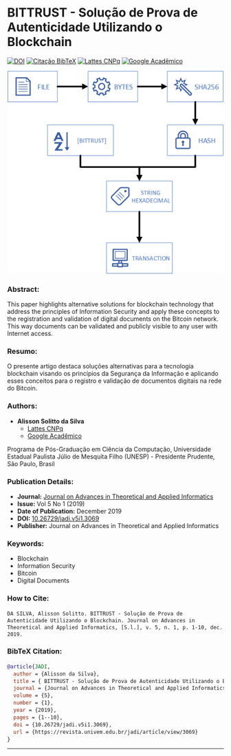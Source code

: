 # BITTRUST - Solução de Prova de Autenticidade Utilizando o Blockchain

[![DOI](https://img.shields.io/badge/DOI-10.26729%2Fjadi.v5i1.3069-blue)](https://doi.org/10.26729/jadi.v5i1.3069)
[![Citação BibTeX](https://img.shields.io/badge/Citação-BibTeX-yellow)](#bibtex-citation)
[![Lattes CNPq](https://img.shields.io/badge/Lattes-CNPq-brightgreen)](http://lattes.cnpq.br/7754813473705418)
[![Google Acadêmico](https://img.shields.io/badge/Google-Acadêmico-red)](https://scholar.google.com.br/citations?user=NSFOPPAAAAAJ)

![Arquitetura da solução](https://github.com/alissonsolitto/bittrust/blob/main/Solution%20Architecture.png)

### Abstract:

This paper highlights alternative solutions for blockchain technology that address the principles of Information Security and apply these concepts to the registration and validation of digital documents on the Bitcoin network. This way documents can be validated and publicly visible to any user with Internet access.

### Resumo:

O presente artigo destaca soluções alternativas para a tecnologia blockchain visando os princípios da Segurança da Informação e aplicando esses conceitos para o registro e validação de documentos digitais na rede do Bitcoin.

### Authors:

- **Alisson Solitto da Silva**
  - [Lattes CNPq](http://lattes.cnpq.br/7754813473705418)
  - [Google Acadêmico](https://scholar.google.com.br/citations?user=NSFOPPAAAAAJ)
    
Programa de Pós-Graduação em Ciência da Computação, Universidade Estadual Paulista Júlio de Mesquita Filho (UNESP) - Presidente Prudente, São Paulo, Brasil

### Publication Details:

- **Journal:** [Journal on Advances in Theoretical and Applied Informatics](https://revista.univem.edu.br/jadi/issue/view/57)
- **Issue:** Vol 5 No 1 (2019)
- **Date of Publication:** December 2019
- **DOI:** [10.26729/jadi.v5i1.3069](https://doi.org/10.26729/jadi.v5i1.3069)
- **Publisher:** Journal on Advances in Theoretical and Applied Informatics

### Keywords:

- Blockchain
- Information Security
- Bitcoin
- Digital Documents

### How to Cite:

```plaintext
DA SILVA, Alisson Solitto. BITTRUST - Solução de Prova de Autenticidade Utilizando o Blockchain. Journal on Advances in Theoretical and Applied Informatics, [S.l.], v. 5, n. 1, p. 1-10, dec. 2019.
```

### BibTeX Citation:

```bibtex
@article{JADI,
  author = {Alisson da Silva},
  title = { BITTRUST - Solução de Prova de Autenticidade Utilizando o Blockchain},
  journal = {Journal on Advances in Theoretical and Applied Informatics},
  volume = {5},
  number = {1},
  year = {2019},
  pages = {1--10},
  doi = {10.26729/jadi.v5i1.3069},
  url = {https://revista.univem.edu.br/jadi/article/view/3069}
}
```

---

